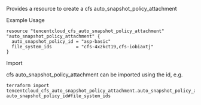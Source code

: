Provides a resource to create a cfs auto_snapshot_policy_attachment

Example Usage

```hcl
resource "tencentcloud_cfs_auto_snapshot_policy_attachment" "auto_snapshot_policy_attachment" {
  auto_snapshot_policy_id = "asp-basic"
  file_system_ids         = "cfs-4xzkct19,cfs-iobiaxtj"
}
```

Import

cfs auto_snapshot_policy_attachment can be imported using the id, e.g.

```
terraform import tencentcloud_cfs_auto_snapshot_policy_attachment.auto_snapshot_policy_attachment auto_snapshot_policy_id#file_system_ids
```